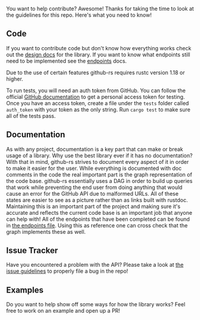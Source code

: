 You want to help contribute? Awesome! Thanks for taking the time to look at the
guidelines for this repo. Here's what you need to know!

## Code
If you want to contribute code but don't know how everything works check out the
[design docs](./docs/design.md) for the library. If you want to know what
endpoints still need to be implemented see the [endpoints](./docs/endpoints.md)
docs.

Due to the use of certain features github-rs requires rustc version 1.18 or higher.

To run tests, you will need an auth token from GitHub. You can follow the
official [GitHub documentation][gh-access-token-docs] to get a personal access
token for testing. Once you have an access token, create a file under the `tests`
folder called `auth_token` with your token as the only string.
Run `cargo test` to make sure all of the tests pass.

[gh-access-token-docs]: https://help.github.com/articles/creating-a-personal-access-token-for-the-command-line/

## Documentation
As with any project, documentation is a key part that can make or break usage of
a library. Why use the best library ever if it has no documentation? With that
in mind, github-rs strives to document every aspect of it in order to make it
easier for the user. While everything is documented with doc comments in the
code the real important part is the graph representation of the code base.
github-rs essentially uses a DAG in order to build up queries that work while
preventing the end user from doing anything that would cause an error for the
GitHub API due to malformed URLs. All of these states are easier to see as
a picture rather than as links built with rustdoc. Maintaining this is an
important part of the project and making sure it's accurate and reflects the
current code base is an important job that anyone can help with! All of the
endpoints that have been completed can be found in [the endpoints
file](./docs/endpoints.md). Using this as reference one can cross check that the
graph implements these as well.

## Issue Tracker
Have you encountered a problem with the API? Please take a look at [the issue
guidelines](./docs/issues.md) to properly file a bug in the repo!

## Examples
Do you want to help show off some ways for how the library works? Feel free to
work on an example and open up a PR!

